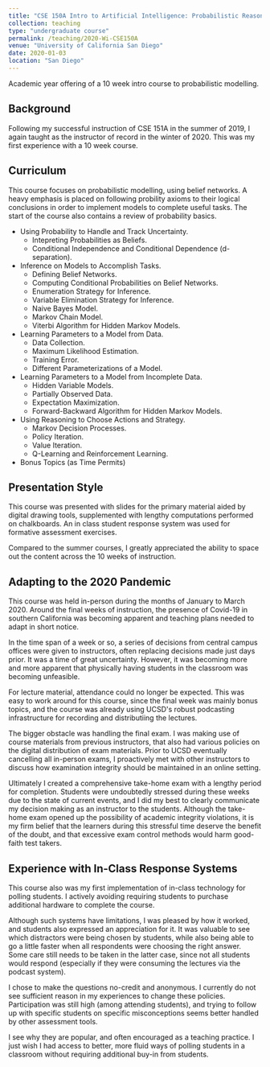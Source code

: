 ```yaml
---
title: "CSE 150A Intro to Artificial Intelligence: Probabilistic Reasoning"
collection: teaching
type: "undergraduate course"
permalink: /teaching/2020-Wi-CSE150A
venue: "University of California San Diego"
date: 2020-01-03
location: "San Diego"
---
```


Academic year offering of a 10 week intro course to probabilistic modelling.

## Background

Following my successful instruction of CSE 151A in the summer of 2019, I again taught as the instructor of record in the winter of 2020. This was my first experience with a 10 week course.

## Curriculum

This course focuses on probabilistic modelling, using belief networks. A heavy emphasis is placed on following probility axioms to their logical conclusions in order to implement models to complete useful tasks. The start of the course also contains a review of probability basics.

* Using Probability to Handle and Track Uncertainty.
    * Intepreting Probabilities as Beliefs.
    * Conditional Independence and Conditional Dependence (d-separation).
* Inference on Models to Accomplish Tasks.
    * Defining Belief Networks.
    * Computing Conditional Probabilities on Belief Networks.
    * Enumeration Strategy for Inference.
    * Variable Elimination Strategy for Inference.
    * Naive Bayes Model.
    * Markov Chain Model.
    * Viterbi Algorithm for Hidden Markov Models.
* Learning Parameters to a Model from Data.
    * Data Collection.
    * Maximum Likelihood Estimation.
    * Training Error.
    * Different Parameterizations of a Model.
* Learning Parameters to a Model from Incomplete Data.
    * Hidden Variable Models.
    * Partially Observed Data.
    * Expectation Maximization.
    * Forward-Backward Algorithm for Hidden Markov Models.
* Using Reasoning to Choose Actions and Strategy.
    * Markov Decision Processes.
    * Policy Iteration.
    * Value Iteration.
    * Q-Learning and Reinforcement Learning.
* Bonus Topics (as Time Permits)
    

## Presentation Style

This course was presented with slides for the primary material aided by digital drawing tools, supplemented with lengthy computations performed on chalkboards. An in class student response system was used for formative assessment exercises.

Compared to the summer courses, I greatly appreciated the ability to space out the content across the 10 weeks of instruction.

## Adapting to the 2020 Pandemic

This course was held in-person during the months of January to March 2020. Around the final weeks of instruction, the presence of Covid-19 in southern California was becoming apparent and teaching plans needed to adapt in short notice.

In the time span of a week or so, a series of decisions from central campus offices were given to instructors, often replacing decisions made just days prior. It was a time of great uncertainty. However, it was becoming more and more apparent that physically having students in the classroom was becoming unfeasible.

For lecture material, attendance could no longer be expected. This was easy to work around for this course, since the final week was mainly bonus topics, and the course was already using UCSD's robust podcasting infrastructure for recording and distributiing the lectures.

The bigger obstacle was handling the final exam. I was making use of course materials from previous instructors, that also had various policies on the digital distribution of exam materials. Prior to UCSD eventually cancelling all in-person exams, I proactively met with other instructors to discuss how examination integrity should be maintained in an online setting.

Ultimately I created a comprehensive take-home exam with a lengthy period for completion. Students were undoubtedly stressed during these weeks due to the state of current events, and I did my best to clearly communicate my decision making as an instructor to the students. Although the take-home exam opened up the possibility of academic integrity violations, it is my firm belief that the learners during this stressful time deserve the benefit of the doubt, and that excessive exam control methods would harm good-faith test takers.

## Experience with In-Class Response Systems

This course also was my first implementation of in-class technology for polling students. I actively avoiding requiring students to purchase additional hardware to complete the course.

Although such systems have limitations, I was pleased by how it worked, and students also expressed an appreciation for it. It was valuable to see which distractors were being chosen by students, while also being able to go a little faster when all respondents were choosing the right answer. Some care still needs to be taken in the latter case, since not all students would respond (especially if they were consuming the lectures via the podcast system).

I chose to make the questions no-credit and anonymous. I currently do not see sufficient reason in my experiences to change these policies. Participation was still high (among attending students), and trying to follow up with specific students on specific misconceptions seems better handled by other assessment tools.

I see why they are popular, and often encouraged as a teaching practice. I just wish I had access to better, more fluid ways of polling students in a classroom without requiring additional buy-in from students.
